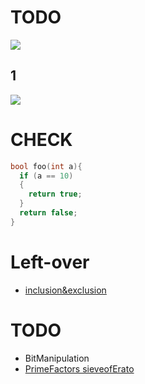 # TODO
<!-- ![alt](https://i3.ytimg.com/vi/lYnPK1svd-4/maxresdefault.jpg)
[link](https://youtu.be/lYnPK1svd-4?list=PLfqMhTWNBTe0b2nM6JHVCnAkhQRGiZMSJ&t=319) -->
<!-- get thumbnail -> https://i3.ytimg.com/vi/{video-id}/maxresdefault.jpg -->
[<img src="https://i3.ytimg.com/vi/lYnPK1svd-4/maxresdefault.jpg">](https://youtu.be/lYnPK1svd-4?list=PLfqMhTWNBTe0b2nM6JHVCnAkhQRGiZMSJ&t=319)

## 1
<!-- https://youtu.be/eJcBH0xvG98?list=PLfqMhTWNBTe0b2nM6JHVCnAkhQRGiZMSJ&t=881 -->
[<img src="https://i3.ytimg.com/vi/eJcBH0xvG98/maxresdefault.jpg">](https://youtu.be/eJcBH0xvG98?list=PLfqMhTWNBTe0b2nM6JHVCnAkhQRGiZMSJ&t=881)

#  
# CHECK
```c++
bool foo(int a){
  if (a == 10)
  {
    return true; 
  }
  return false;
}
```

# Left-over
- [inclusion&exclusion](https://youtu.be/IW4hJEgZLWI?list=PLfqMhTWNBTe0b2nM6JHVCnAkhQRGiZMSJ)


# TODO
- BitManipulation
- [PrimeFactors sieveofErato](https://youtu.be/nDPo9hsDNvU?list=PLfqMhTWNBTe0b2nM6JHVCnAkhQRGiZMSJ&t=358)